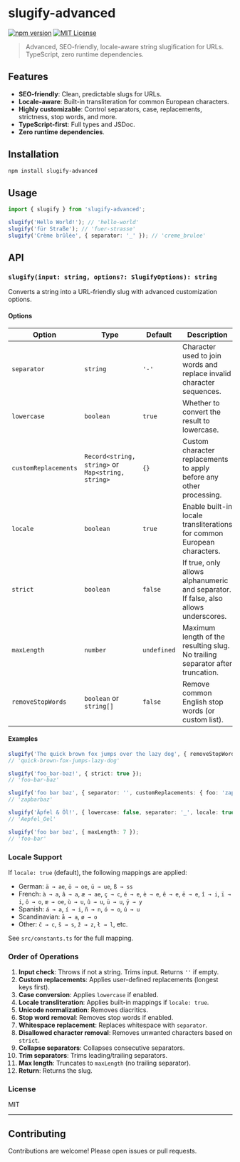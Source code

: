 # slugify-advanced

[![npm version](https://img.shields.io/npm/v/slugify-advanced.svg)](https://www.npmjs.com/package/slugify-advanced)
[![MIT License](https://img.shields.io/badge/license-MIT-blue.svg)](LICENSE)

> Advanced, SEO-friendly, locale-aware string slugification for URLs. TypeScript, zero runtime dependencies.

## Features

- **SEO-friendly**: Clean, predictable slugs for URLs.
- **Locale-aware**: Built-in transliteration for common European characters.
- **Highly customizable**: Control separators, case, replacements, strictness, stop words, and more.
- **TypeScript-first**: Full types and JSDoc.
- **Zero runtime dependencies**.

## Installation

```sh
npm install slugify-advanced
```

## Usage

```ts
import { slugify } from 'slugify-advanced';

slugify('Hello World!'); // 'hello-world'
slugify('für Straße'); // 'fuer-strasse'
slugify('Crème brûlée', { separator: '_' }); // 'creme_brulee'
```

## API

### `slugify(input: string, options?: SlugifyOptions): string`

Converts a string into a URL-friendly slug with advanced customization options.

#### Options

| Option               | Type                                              | Default     | Description                                                                         |
| -------------------- | ------------------------------------------------- | ----------- | ----------------------------------------------------------------------------------- |
| `separator`          | `string`                                          | `'-'`       | Character used to join words and replace invalid character sequences.               |
| `lowercase`          | `boolean`                                         | `true`      | Whether to convert the result to lowercase.                                         |
| `customReplacements` | `Record<string, string>` or `Map<string, string>` | `{}`        | Custom character replacements to apply before any other processing.                 |
| `locale`             | `boolean`                                         | `true`      | Enable built-in locale transliterations for common European characters.             |
| `strict`             | `boolean`                                         | `false`     | If true, only allows alphanumeric and separator. If false, also allows underscores. |
| `maxLength`          | `number`                                          | `undefined` | Maximum length of the resulting slug. No trailing separator after truncation.       |
| `removeStopWords`    | `boolean` or `string[]`                           | `false`     | Remove common English stop words (or custom list).                                  |

#### Examples

```ts
slugify('The quick brown fox jumps over the lazy dog', { removeStopWords: true });
// 'quick-brown-fox-jumps-lazy-dog'

slugify('foo_bar-baz!', { strict: true });
// 'foo-bar-baz'

slugify('foo bar baz', { separator: '', customReplacements: { foo: 'zap' } });
// 'zapbarbaz'

slugify('Äpfel & Öl!', { lowercase: false, separator: '_', locale: true });
// 'Aepfel_Oel'

slugify('foo bar baz', { maxLength: 7 });
// 'foo-bar'
```

### Locale Support

If `locale: true` (default), the following mappings are applied:

- German: `ä → ae`, `ö → oe`, `ü → ue`, `ß → ss`
- French: `à → a`, `â → a`, `æ → ae`, `ç → c`, `é → e`, `è → e`, `ê → e`, `ë → e`, `î → i`, `ï → i`, `ô → o`, `œ → oe`, `ù → u`, `û → u`, `ü → u`, `ÿ → y`
- Spanish: `á → a`, `í → i`, `ñ → n`, `ó → o`, `ú → u`
- Scandinavian: `å → a`, `ø → o`
- Other: `č → c`, `š → s`, `ž → z`, `ł → l`, etc.

See `src/constants.ts` for the full mapping.

### Order of Operations

1. **Input check**: Throws if not a string. Trims input. Returns `''` if empty.
2. **Custom replacements**: Applies user-defined replacements (longest keys first).
3. **Case conversion**: Applies `lowercase` if enabled.
4. **Locale transliteration**: Applies built-in mappings if `locale: true`.
5. **Unicode normalization**: Removes diacritics.
6. **Stop word removal**: Removes stop words if enabled.
7. **Whitespace replacement**: Replaces whitespace with `separator`.
8. **Disallowed character removal**: Removes unwanted characters based on `strict`.
9. **Collapse separators**: Collapses consecutive separators.
10. **Trim separators**: Trims leading/trailing separators.
11. **Max length**: Truncates to `maxLength` (no trailing separator).
12. **Return**: Returns the slug.

### License

MIT

---

## Contributing

Contributions are welcome! Please open issues or pull requests.
